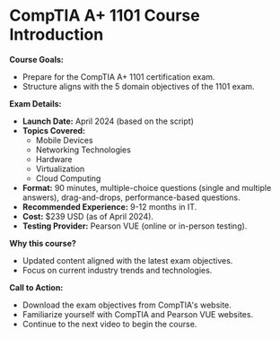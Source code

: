 # CompTIA A+ 1101 Course Introduction

**Course Goals:**
* Prepare for the CompTIA A+ 1101 certification exam.
* Structure aligns with the 5 domain objectives of the 1101 exam.

**Exam Details:**
* **Launch Date:** April 2024 (based on the script)
* **Topics Covered:**
    * Mobile Devices
    * Networking Technologies
    * Hardware
    * Virtualization
    * Cloud Computing
* **Format:** 90 minutes, multiple-choice questions (single and multiple answers), drag-and-drops, performance-based questions.
* **Recommended Experience:** 9-12 months in IT.
* **Cost:** $239 USD (as of April 2024).
* **Testing Provider:** Pearson VUE (online or in-person testing).

**Why this course?**
* Updated content aligned with the latest exam objectives.
* Focus on current industry trends and technologies.

**Call to Action:**
* Download the exam objectives from CompTIA's website.
* Familiarize yourself with CompTIA and Pearson VUE websites.
* Continue to the next video to begin the course.